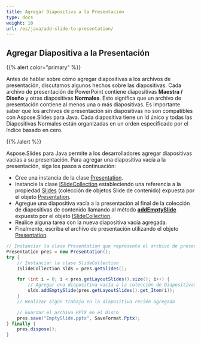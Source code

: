 ```yaml
---
title: Agregar Diapositiva a la Presentación
type: docs
weight: 10
url: /es/java/add-slide-to-presentation/
---
```


## **Agregar Diapositiva a la Presentación**
{{% alert color="primary" %}} 

Antes de hablar sobre cómo agregar diapositivas a los archivos de presentación, discutamos algunos hechos sobre las diapositivas. Cada archivo de presentación de PowerPoint contiene diapositivas **Maestra / Diseño** y otras diapositivas **Normales**. Esto significa que un archivo de presentación contiene al menos una o más diapositivas. Es importante saber que los archivos de presentación sin diapositivas no son compatibles con Aspose.Slides para Java. Cada diapositiva tiene un Id único y todas las Diapositivas Normales están organizadas en un orden especificado por el índice basado en cero.

{{% /alert %}} 

Aspose.Slides para Java permite a los desarrolladores agregar diapositivas vacías a su presentación. Para agregar una diapositiva vacía a la presentación, siga los pasos a continuación:

- Cree una instancia de la clase [Presentation](https://reference.aspose.com/slides/java/com.aspose.slides/presentation).
- Instancie la clase [ISlideCollection](https://reference.aspose.com/slides/java/com.aspose.slides/ISlideCollection) estableciendo una referencia a la propiedad [Slides](https://reference.aspose.com/slides/java/com.aspose.slides/Presentation#getSlides--) (colección de objetos Slide de contenido) expuesta por el objeto [Presentation](https://reference.aspose.com/slides/java/com.aspose.slides/presentation).
- Agregue una diapositiva vacía a la presentación al final de la colección de diapositivas de contenido llamando al método [**addEmptySlide**](https://reference.aspose.com/slides/java/com.aspose.slides/ISlideCollection#addEmptySlide-com.aspose.slides.ILayoutSlide-) expuesto por el objeto [ISlideCollection](https://reference.aspose.com/slides/java/com.aspose.slides/ISlideCollection).
- Realice alguna tarea con la nueva diapositiva vacía agregada.
- Finalmente, escriba el archivo de presentación utilizando el objeto [Presentation](https://reference.aspose.com/slides/java/com.aspose.slides/presentation).

```java
// Instanciar la clase Presentation que representa el archivo de presentación
Presentation pres = new Presentation();
try {
    // Instanciar la clase SlideCollection
    ISlideCollection slds = pres.getSlides();

    for (int i = 0; i < pres.getLayoutSlides().size(); i++) {
        // Agregar una diapositiva vacía a la colección de Diapositivas
        slds.addEmptySlide(pres.getLayoutSlides().get_Item(i));
    }
    // Realizar algún trabajo en la diapositiva recién agregada

    // Guardar el archivo PPTX en el Disco
    pres.save("EmptySlide.pptx", SaveFormat.Pptx);
} finally {
    pres.dispose();
}
```